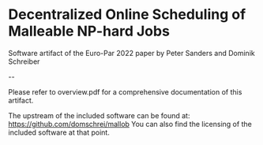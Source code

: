 
# Decentralized Online Scheduling of Malleable NP-hard Jobs

Software artifact of the Euro-Par 2022 paper by Peter Sanders and Dominik Schreiber

--

Please refer to overview.pdf for a comprehensive documentation of this artifact.

The upstream of the included software can be found at: https://github.com/domschrei/mallob
You can also find the licensing of the included software at that point.

